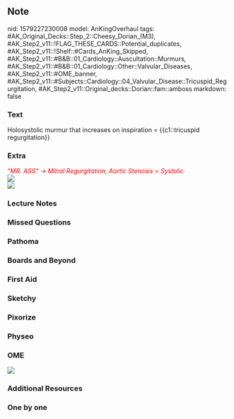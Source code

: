 ## Note
nid: 1579227230008
model: AnKingOverhaul
tags: #AK_Original_Decks::Step_2::Cheesy_Dorian_(M3), #AK_Step2_v11::!FLAG_THESE_CARDS::Potential_duplicates, #AK_Step2_v11::!Shelf::#Cards_AnKing_Skipped, #AK_Step2_v11::#B&B::01_Cardiology::Auscultation::Murmurs, #AK_Step2_v11::#B&B::01_Cardiology::Other::Valvular_Diseases, #AK_Step2_v11::#OME_banner, #AK_Step2_v11::#Subjects::Cardiology::04_Valvular_Disease::Tricuspid_Regurgitation, #AK_Step2_v11::Original_decks::Dorian::fam::amboss
markdown: false

### Text
Holosystolic murmur that increases on inspiration = {{c1::tricuspid regurgitation}}

### Extra
<div>
  <div>
    <i style=""><font color="#FF0000" style="">"MR. ASS" → Mitral
    Regurgitation, Aortic Stenosis = Systolic</font></i>
  </div>
</div><img src="paste-79873506803779.jpg">
<div>
  <div><img src="paste-108413564485633.jpg"></div>
</div>

### Lecture Notes


### Missed Questions


### Pathoma


### Boards and Beyond


### First Aid


### Sketchy


### Pixorize


### Physeo


### OME
<div class="ome-widget">
  <a href="https://onlinemeded.org?ref=anki"><img src=
  "_OME_AnkiFlashcards_General_3.png"></a>
</div>

### Additional Resources


### One by one

